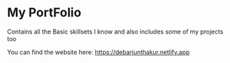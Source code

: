 # My PortFolio

Contains all the Basic skillsets I know and also includes some of my projects too

You can find the website here:
https://debarjunthakur.netlify.app
